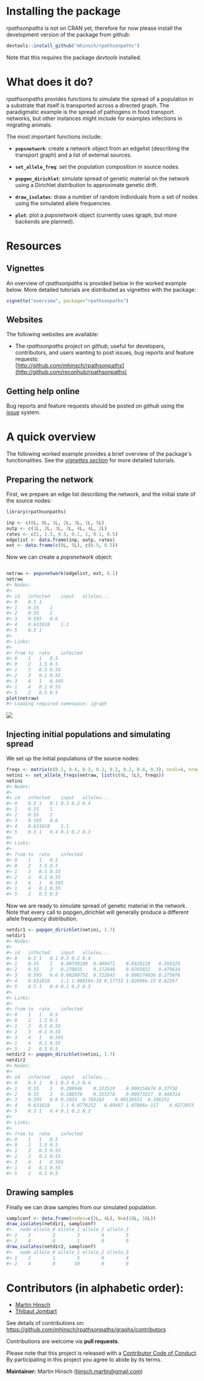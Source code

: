 
Installing the package
======================

*rpathsonpaths* is not on CRAN yet, therefore for now please install the development version of the package from *github*:

``` r
devtools::install_github("mhinsch/rpathsonpaths")
```

Note that this requires the package *devtools* installed.

What does it do?
================

*rpathsonpaths* provides functions to simulate the spread of a population in a substrate that itself is transported across a directed graph. The paradigmatic example is the spread of pathogens in food transport networks, but other instances might include for examples infections in migrating animals.

The most important functions include:

-   **`popsnetwork`**: create a network object from an edgelist (describing the transport graph) and a list of external sources.

-   **`set_allele_freq`**: set the population composition in source nodes.

-   **`popgen_dirichlet`**: simulate spread of genetic material on the network using a Dirichlet distribution to approximate genetic drift.

-   **`draw_isolates`**: draw a number of random individuals from a set of nodes using the simulated allele frequencies.

-   **`plot`**: plot a *popsnetwork* object (currently uses igraph, but more backends are planned).

Resources
=========

Vignettes
---------

An overview of *rpathsonpaths* is provided below in the worked example below. More detailed tutorials are distributed as vignettes with the package:

``` r
vignette("overview", package="rpathsonpaths")
```

Websites
--------

The following websites are available:

-   The *rpathsonpaths* project on *github*, useful for developers, contributors, and users wanting to post issues, bug reports and feature requests: <br> [http://github.com/mhinsch/rpathsonpaths](http://github.com/reconhub/rpathsonpaths)

Getting help online
-------------------

Bug reports and feature requests should be posted on *github* using the [*issue*](http://github.com/mhinsch/rpathsonpaths/issues) system.

A quick overview
================

The following worked example provides a brief overview of the package's functionalities. See the [*vignettes section*](#vignettes) for more detailed tutorials.

Preparing the network
---------------------

First, we prepare an edge list describing the network, and the initial state of the source nodes:

``` r
library(rpathsonpaths)

inp <- c(0L, 0L, 1L, 2L, 3L, 1L, 5L)
outp <- c(1L, 2L, 3L, 3L, 4L, 4L, 2L)
rates <- c(1, 1.5, 0.5, 0.1, 1, 0.1, 0.5)
edgelist <- data.frame(inp, outp, rates)
ext <- data.frame(c(0L, 5L), c(0.5, 0.5))
```

Now we can create a *popsnetwork* object:

``` r

netraw <- popsnetwork(edgelist, ext, 0.1)
netraw
#> Nodes:
#> 
#> id   infected    input   alleles...
#> 0    0.5 1
#> 1    0.55    1
#> 2    0.55    2
#> 3    0.595   0.6
#> 4    0.631818    1.1
#> 5    0.5 1
#> 
#> Links:
#> 
#> from to  rate    infected
#> 0    1   1   0.5
#> 0    2   1.5 0.5
#> 1    3   0.5 0.55
#> 2    3   0.1 0.55
#> 3    4   1   0.595
#> 1    4   0.1 0.55
#> 5    2   0.5 0.5
plot(netraw)
#> Loading required namespace: igraph
```

![](figs/popsnetwork-1.png)

Injecting initial populations and simulating spread
---------------------------------------------------

We set up the initial populations of the source nodes:

``` r
freqs <- matrix(c(0.1, 0.4, 0.3, 0.1, 0.2, 0.2, 0.4, 0.3), ncol=4, nrow=2)
netini <- set_allele_freqs(netraw, list(c(0L, 5L), freqs))
netini
#> Nodes:
#> 
#> id   infected    input   alleles...
#> 0    0.5 1   0.1 0.3 0.2 0.4
#> 1    0.55    1
#> 2    0.55    2
#> 3    0.595   0.6
#> 4    0.631818    1.1
#> 5    0.5 1   0.4 0.1 0.2 0.3
#> 
#> Links:
#> 
#> from to  rate    infected
#> 0    1   1   0.5
#> 0    2   1.5 0.5
#> 1    3   0.5 0.55
#> 2    3   0.1 0.55
#> 3    4   1   0.595
#> 1    4   0.1 0.55
#> 5    2   0.5 0.5
```

Now we are ready to simulate spread of genetic material in the network. Note that every call to popgen\_dirichlet will generally produce a different allele frequency distribution.

``` r
netdir1 <- popgen_dirichlet(netini, 1.7)
netdir1
#> Nodes:
#> 
#> id   infected    input   alleles...
#> 0    0.5 1   0.1 0.3 0.2 0.4
#> 1    0.55    1   0.00739108  0.409471    0.0328128   0.550325
#> 2    0.55    2   0.270835    0.172948    0.0765832   0.479634
#> 3    0.595   0.6 0.00200752  0.722642    0.000274036 0.275076
#> 4    0.631818    1.1 1.06816e-10 0.17733 1.02006e-13 0.82267
#> 5    0.5 1   0.4 0.1 0.2 0.3
#> 
#> Links:
#> 
#> from to  rate    infected
#> 0    1   1   0.5
#> 0    2   1.5 0.5
#> 1    3   0.5 0.55
#> 2    3   0.1 0.55
#> 3    4   1   0.595
#> 1    4   0.1 0.55
#> 5    2   0.5 0.5
netdir2 <- popgen_dirichlet(netini, 1.7)
netdir2
#> Nodes:
#> 
#> id   infected    input   alleles...
#> 0    0.5 1   0.1 0.3 0.2 0.4
#> 1    0.55    1   0.288946    0.333519    0.000154674 0.37738
#> 2    0.55    2   0.186576    0.355378    0.00973227  0.448314
#> 3    0.595   0.6 0.1033  0.789183    0.00126553  0.106251
#> 4    0.631818    1.1 0.0778252   0.89497 1.07886e-117    0.0272053
#> 5    0.5 1   0.4 0.1 0.2 0.3
#> 
#> Links:
#> 
#> from to  rate    infected
#> 0    1   1   0.5
#> 0    2   1.5 0.5
#> 1    3   0.5 0.55
#> 2    3   0.1 0.55
#> 3    4   1   0.595
#> 1    4   0.1 0.55
#> 5    2   0.5 0.5
```

Drawing samples
---------------

Finally we can draw samples from our simulated population.

``` r
samplconf <- data.frame(nodes=c(2L, 4L), N=c(10L, 10L))
draw_isolates(netdir1, samplconf)
#>   node allele_0 allele_1 allele_2 allele_3
#> 1    2        2        3        0        5
#> 2    4        0        1        0        9
draw_isolates(netdir2, samplconf)
#>   node allele_0 allele_1 allele_2 allele_3
#> 1    2        1        5        0        4
#> 2    4        0       10        0        0
```

Contributors (in alphabetic order):
===================================

-   [Martin Hinsch](https://github.com/mhinsch)
-   [Thibaut Jombart](https://github.com/thibautjombart)

See details of contributions on: <br> <https://github.com/mhinsch/rpathsonpaths/graphs/contributors>

Contributions are welcome via **pull requests**.

Please note that this project is released with a [Contributor Code of Conduct](CONDUCT.md). By participating in this project you agree to abide by its terms.

**Maintainer:** Martin Hinsch (<hinsch.martin@gmail.com>)
